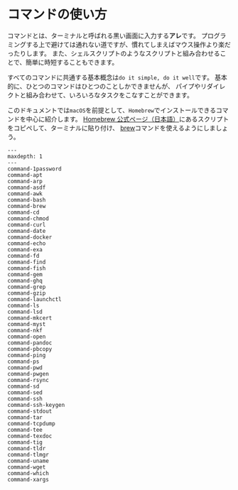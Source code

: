 # コマンドの使い方

コマンドとは、ターミナルと呼ばれる黒い画面に入力する**アレ**です。
プログラミングする上で避けては通れない道ですが、慣れてしまえばマウス操作より楽だったりします。
また、シェルスクリプトのようなスクリプトと組み合わせることで、簡単に時短することもできます。

すべてのコマンドに共通する基本概念は``do it simple, do it well``です。
基本的に、ひとつのコマンドはひとつのことしかできませんが、
パイプやリダイレクトと組み合わせて、いろいろなタスクをこなすことができます。

このドキュメントでは``macOS``を前提として、``Homebrew``でインストールできるコマンドを中心に紹介します。
[Homebrew 公式ページ（日本語）](https://brew.sh/index_ja)にあるスクリプトをコピペして、ターミナルに貼り付け、
[brew](./command-brew.md)コマンドを使えるようにしましょう。

```{toctree}
---
maxdepth: 1
---
command-1password
command-apt
command-arp
command-asdf
command-awk
command-bash
command-brew
command-cd
command-chmod
command-curl
command-date
command-docker
command-echo
command-exa
command-fd
command-find
command-fish
command-gem
command-ghq
command-grep
command-gzip
command-launchctl
command-ls
command-lsd
command-mkcert
command-myst
command-nkf
command-open
command-pandoc
command-pbcopy
command-ping
command-ps
command-pwd
command-pwgen
command-rsync
command-sd
command-sed
command-ssh
command-ssh-keygen
command-stdout
command-tar
command-tcpdump
command-tee
command-texdoc
command-tig
command-tldr
command-tlmgr
command-uname
command-wget
command-which
command-xargs
```
